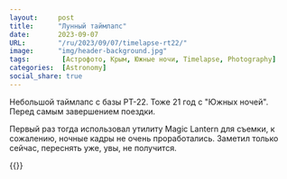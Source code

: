 ```yaml
---
layout:     post 
title:      "Лунный таймлапс"
date:       2023-09-07
URL:        "/ru/2023/09/07/timelapse-rt22/"
image:      "img/header-background.jpg"
tags:        [Астрофото, Крым, Южные ночи, Timelapse, Photography]
categories:  [Astronomy]
social_share: true
---
```


Небольшой таймлапс с базы РТ-22. Тоже 21 год с "Южных ночей". Перед самым завершением поездки.

Первый раз тогда использовал утилиту Magic Lantern для съемки, к сожалению, ночные кадры 
не очень проработались. Заметил только сейчас, переснять уже, увы, не получится.

{{<youtube rOpJgBOH9As >}}


